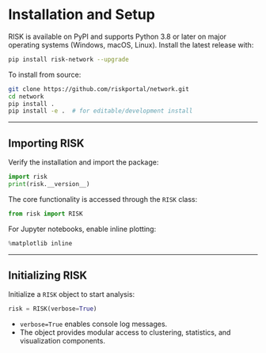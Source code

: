 # Installation and Setup

RISK is available on PyPI and supports Python 3.8 or later on major operating systems (Windows, macOS, Linux). Install the latest release with:

```bash
pip install risk-network --upgrade
```

To install from source:

```bash
git clone https://github.com/riskportal/network.git
cd network
pip install .
pip install -e .  # for editable/development install
```

---

## Importing RISK

Verify the installation and import the package:

```python
import risk
print(risk.__version__)
```

The core functionality is accessed through the `RISK` class:

```python
from risk import RISK
```

For Jupyter notebooks, enable inline plotting:

```python
%matplotlib inline
```

---

## Initializing RISK

Initialize a `RISK` object to start analysis:

```python
risk = RISK(verbose=True)
```

- `verbose=True` enables console log messages.
- The object provides modular access to clustering, statistics, and visualization components.
